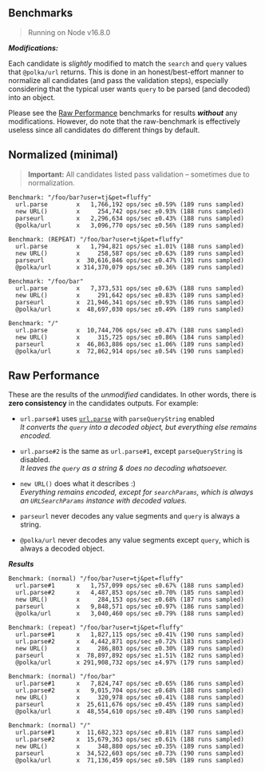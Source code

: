 ## Benchmarks

> Running on Node v16.8.0

***Modifications:***

Each candidate is _slightly_ modified to match the `search` and `query` values that `@polka/url` returns. This is done in an honest/best-effort manner to normalize all candidates (and pass the validation steps), especially considering that the typical user wants `query` to be parsed (and decoded) into an object.

Please see the [Raw Performance](#raw-performance) benchmarks for results ***without*** any modifications. However, do note that the raw-benchmark is effectively useless since all candidates do different things by default.


## Normalized (minimal)

> **Important:** All candidates listed pass validation – sometimes due to normalization.

```
Benchmark: "/foo/bar?user=tj&pet=fluffy"
  url.parse        x   1,766,192 ops/sec ±0.59% (189 runs sampled)
  new URL()        x     254,742 ops/sec ±0.93% (188 runs sampled)
  parseurl         x   2,296,634 ops/sec ±0.43% (188 runs sampled)
  @polka/url       x   3,096,770 ops/sec ±0.56% (189 runs sampled)

Benchmark: (REPEAT) "/foo/bar?user=tj&pet=fluffy"
  url.parse        x   1,794,821 ops/sec ±1.01% (188 runs sampled)
  new URL()        x     258,587 ops/sec ±0.63% (189 runs sampled)
  parseurl         x  30,616,846 ops/sec ±0.47% (191 runs sampled)
  @polka/url       x 314,370,079 ops/sec ±0.36% (189 runs sampled)

Benchmark: "/foo/bar"
  url.parse        x   7,373,531 ops/sec ±0.63% (188 runs sampled)
  new URL()        x     291,642 ops/sec ±0.83% (189 runs sampled)
  parseurl         x  21,946,341 ops/sec ±0.93% (186 runs sampled)
  @polka/url       x  48,697,030 ops/sec ±0.49% (189 runs sampled)

Benchmark: "/"
  url.parse        x  10,744,706 ops/sec ±0.47% (188 runs sampled)
  new URL()        x     315,725 ops/sec ±0.86% (184 runs sampled)
  parseurl         x  46,863,886 ops/sec ±1.06% (189 runs sampled)
  @polka/url       x  72,862,914 ops/sec ±0.54% (190 runs sampled)
```


## Raw Performance

These are the results of the _unmodified_ candidates. In other words, there is **zero consistency** in the candidates outputs. For example:

* `url.parse#1` uses [`url.parse`](https://nodejs.org/api/url.html#url_url_parse_urlstring_parsequerystring_slashesdenotehost) with `parseQueryString` enabled<br>_It converts the `query` into a decoded object, but everything else remains encoded._

* `url.parse#2` is the same as `url.parse#1`, except `parseQueryString` is disabled.<br>_It leaves the `query` as a string & does no decoding whatsoever._

* `new URL()` does what it describes :)<br>_Everything remains encoded, except for `searchParams`, which is always an `URLSearchParams` instance with decoded values._

* `parseurl` never decodes any value segments and `query` is always a string.

* `@polka/url` never decodes any value segments except `query`, which is always a decoded object.

***Results***

```
Benchmark: (normal) "/foo/bar?user=tj&pet=fluffy"
  url.parse#1      x   1,757,099 ops/sec ±0.67% (188 runs sampled)
  url.parse#2      x   4,487,853 ops/sec ±0.70% (185 runs sampled)
  new URL()        x     284,153 ops/sec ±0.68% (187 runs sampled)
  parseurl         x   9,848,571 ops/sec ±0.97% (186 runs sampled)
  @polka/url       x   3,040,460 ops/sec ±0.79% (188 runs sampled)

Benchmark: (repeat) "/foo/bar?user=tj&pet=fluffy"
  url.parse#1      x   1,827,115 ops/sec ±0.41% (190 runs sampled)
  url.parse#2      x   4,442,871 ops/sec ±0.72% (183 runs sampled)
  new URL()        x     286,803 ops/sec ±0.30% (189 runs sampled)
  parseurl         x  78,897,892 ops/sec ±1.51% (182 runs sampled)
  @polka/url       x 291,908,732 ops/sec ±4.97% (179 runs sampled)

Benchmark: (normal) "/foo/bar"
  url.parse#1      x   7,824,747 ops/sec ±0.65% (186 runs sampled)
  url.parse#2      x   9,015,704 ops/sec ±0.68% (188 runs sampled)
  new URL()        x     320,978 ops/sec ±0.41% (188 runs sampled)
  parseurl         x  25,611,676 ops/sec ±0.45% (189 runs sampled)
  @polka/url       x  48,554,610 ops/sec ±0.48% (190 runs sampled)

Benchmark: (normal) "/"
  url.parse#1      x  11,682,323 ops/sec ±0.81% (187 runs sampled)
  url.parse#2      x  15,679,363 ops/sec ±0.61% (188 runs sampled)
  new URL()        x     348,880 ops/sec ±0.35% (189 runs sampled)
  parseurl         x  34,522,603 ops/sec ±0.73% (190 runs sampled)
  @polka/url       x  71,136,459 ops/sec ±0.58% (189 runs sampled)
```
